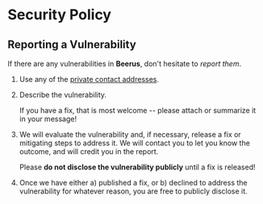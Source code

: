 # Security Policy

## Reporting a Vulnerability

If there are any vulnerabilities in **Beerus**, don't hesitate to _report them_.

1. Use any of the [private contact addresses](https://github.com/abdelhamidbakhta/beerus#support).
2. Describe the vulnerability.

   If you have a fix, that is most welcome -- please attach or summarize it in your message!

3. We will evaluate the vulnerability and, if necessary, release a fix or mitigating steps to address it. We will contact you to let you know the outcome, and will credit you in the report.

   Please **do not disclose the vulnerability publicly** until a fix is released!

4. Once we have either a) published a fix, or b) declined to address the vulnerability for whatever reason, you are free to publicly disclose it.
